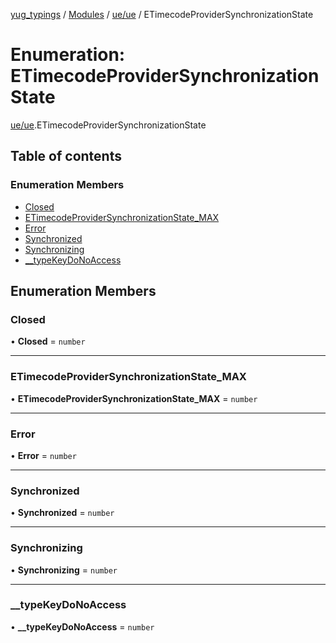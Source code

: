 [yug_typings](../README.md) / [Modules](../modules.md) / [ue/ue](../modules/ue_ue.md) / ETimecodeProviderSynchronizationState

# Enumeration: ETimecodeProviderSynchronizationState

[ue/ue](../modules/ue_ue.md).ETimecodeProviderSynchronizationState

## Table of contents

### Enumeration Members

- [Closed](ue_ue.ETimecodeProviderSynchronizationState.md#closed)
- [ETimecodeProviderSynchronizationState\_MAX](ue_ue.ETimecodeProviderSynchronizationState.md#etimecodeprovidersynchronizationstate_max)
- [Error](ue_ue.ETimecodeProviderSynchronizationState.md#error)
- [Synchronized](ue_ue.ETimecodeProviderSynchronizationState.md#synchronized)
- [Synchronizing](ue_ue.ETimecodeProviderSynchronizationState.md#synchronizing)
- [\_\_typeKeyDoNoAccess](ue_ue.ETimecodeProviderSynchronizationState.md#__typekeydonoaccess)

## Enumeration Members

### Closed

• **Closed** = `number`

___

### ETimecodeProviderSynchronizationState\_MAX

• **ETimecodeProviderSynchronizationState\_MAX** = `number`

___

### Error

• **Error** = `number`

___

### Synchronized

• **Synchronized** = `number`

___

### Synchronizing

• **Synchronizing** = `number`

___

### \_\_typeKeyDoNoAccess

• **\_\_typeKeyDoNoAccess** = `number`
